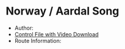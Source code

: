 # Norway / Aardal Song

  * Author: 
  * [Control File with Video Download](NO_Dalsfjorden_Control.zip)
  * Route Information: 